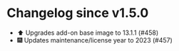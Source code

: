# Changelog since v1.5.0
- ⬆️ Upgrades add-on base image to 13.1.1 (#458) 
- 🎆 Updates maintenance/license year to 2023 (#457) 
